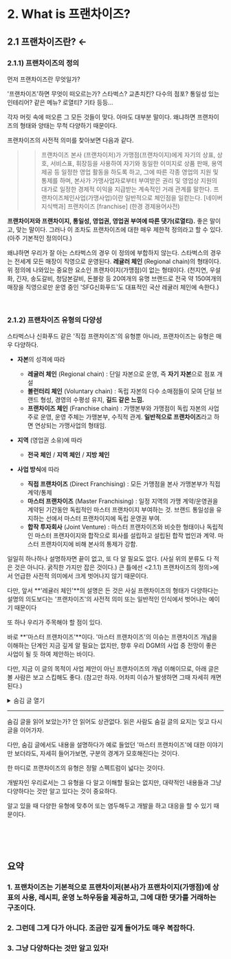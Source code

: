# 2. What is 프랜차이즈?

## 2.1 프랜차이즈란? ←

### 2.1.1) 프랜차이즈의 정의

먼저 프랜차이즈란 무엇일가?

'프랜차이즈'하면 무엇이 떠오르는가? 
스타벅스? 교촌치킨? 다수의 점포? 통일성 있는 인테리어? 같은 메뉴? 로열티? 기타 등등...

각자 머릿 속에 떠오른 그 모든 것들이 맞다. 아마도 대부분 말이다.
왜냐하면 프랜차이즈의 형태와 양태는 무척 다양하기 때문이다. 

프랜차이즈의 사전적 의미를 찾아보면 다음과 같다.

>>  프랜차이즈 본사 (프랜차이저)가 가맹점(프랜차이지)에게 자기의 상표, 상호, 서비스표, 휘장등을 사용하여 자기와 동일한 이미지로 상품 판매, 용역 제공 등 일정한 영업 활동을 하도록 하고, 그에 따른 각종 영업의 지원 및 통제를 하며, 본사가 가맹사업자로부터 부여받은 권리 및 영업상 지원의 대가로 일정한 경제적 이익을 지급받는 계속적인 거래 관계를 말한다. 프랜차이즈체인사업(가맹사업)이란 일반적으로 체인점을 일컫는다.
[네이버 지식백과] 프랜차이즈 [franchise] (한경 경제용어사전)


**프랜차이저와 프랜차이지, 통일성, 영업권, 영업권 부여에 따른 댓가(로열티).**
좋은 말이고, 맞는 말이다.
그러나 이 조차도 프랜차이즈에 대한 매우 제한적 정의라고 할 수 있다. (아주 기본적인 정의이다.)

왜냐하면 우리가 잘 아는 스타벅스의 경우 이 정의에 부합하지 않는다.
스타벅스의 경우는 전세계 모든 매장이 직영으로 운영된다. **레귤러 체인** (Regional chain)의 형태이다.
위 정의에 나와있는 중요한 요소인 프랜차이지(가맹점)이 없는 형태이다. 
(천지연, 우설화, 긴자, 송도갈비, 청담본갈비, 돈블랑 등 20여개의 유명 브랜드로 전국 약 150여개의 매장을 직영으로만 운영 중인 'SFG신화푸드'도 대표적인 국산 레귤러 체인에 속한다.)

<br>

### 2.1.2) 프랜차이즈 유형의 다양성
스타벅스나 신화푸드 같은 '직접 프랜차이즈'의 유형뿐 아니라, 프랜차이즈는 유형은 매우 다양하다.

- **자본**의 성격에 따라
  - **레귤러 체인** (Regional chain) : 단일 자본으로 운영, 즉 **자기 자본**으로 점포 개설
  - **볼런터리 체인** (Voluntary chain) : 독립 자본의 다수 소매점들이 모여 단일 브랜드 형성, 경영의 수평성 유지, **길드 같은 느낌.**
  - **프랜차이즈 체인** (Franchise chain) : 가맹본부와 가맹점이 독립 자본의 사업주로 운영, 운영 주체는 가맹본부, 수직적 관계. **일반적으로 프랜차이즈**라고 하면 연상되는 가맹사업의 형태임.
  
- **지역** (영업권 소유)에 따라
  - **전국 체인** / **지역 체인** / **지방 체인**
  
- **사업 방식**에 따라
  - **직접 프랜차이즈** (Direct Franchising) : 모든 가맹점을 본사 가맹본부가 직접 계약/통제
  - **마스터 프랜차이즈** (Master Franchising) : 일정 지역의 가맹 계약/운영권을 계약된 기간동안 독립적인 마스터 프랜차이지 부여하는 것. 브랜드 통일성을 유지하는 선에서 마스터 프랜차이지에 독립 운영권 부여.
  - **합작 투자회사** (Joint Venture) : 마스터 프랜차이즈와 비슷한 형태이나 독립적인 마스터 프랜자이지와 합작으로 회사를 설립하고 설립된 합작 법인과 계약. 마스터 프랜차이지에 비해 본사의 통제가 강함.

일일히 하나하나 설명하자면 끝이 없고, 또 다 알 필요도 없다. 
  (사실 위의 분류도 다 적은 것은 아니다. 굵직한 가지만 잡은 것이다.)
큰 틀에선 <2.1.1) 프랜차이즈의 정의>에서 언급한 사전적 의미에서 크게 벗어나지 않기 때문이다.

다만, 앞서 **'레귤러 체인'**의 설명은 든 것은 사실 프랜차이즈의 형태가 다양하다는 설명의 의도보다는 '프랜차이즈'의 사전적 의미 또는 일반적인 인식에서 벗어나는 예이기 때문이다 

또 하나 우리가 주목해야 할 점이 있다.

바로 **'마스터 프랜차이즈'**이다. '마스터 프랜차이즈'의 이슈는 프랜차이즈 개념을 이해하는 단계인 지금 깊게 알 필요는 없지만, 향후 우리 DGM의 사업 중 전망이 좋은 사업이 될 듯 하여 제안하는 바이다.

다만, 지금 이 글의 목적이 사업 제안이 아닌 프랜차이즈의 개념 이해이므로, 아래 글은 볼 사람은 보고 스킵해도 좋다. (참고만 하자. 어차피 이슈가 발생하면 그때 자세히 캐면 된다.)

<details><summary>숨김 글 열기</summary>
<p>

> '마스터 프랜차이즈'는 일반적으로는 해외시장 진출시 많이 사용 하는 방법이다.<sup id="a1">[1](#footnote1)</sup>
> 그렇다고 꼭 해외 진출 때만 사용하지는 않는다. 
> 아래 설명할 내용과 동일한 이유들로 때로는 국내 시장에서도 '마스터 프랜차이즈'와 같이 운영 하는 경우가 있다.<sup id="a2">[2](#footnote2)</sup>
> 위에 분류하며 설명했던 '지방 체인', '지역 체인'과 같은 구조이다.
> '지사'식으로도 운영하는데, '지사'라는 개념으로 치환될 수 없다.
> '지사'라는 같은 용어를 쓰면서도, '지사'의 개념이 어떤 회사는 본사 조직 중 하나로(종속 / 별도 법인일지라도), 어떤 회사는 용어만 '지사', 운영은 완전 독립(마스터 프랜차이즈)로 운영되기도 한다.
>
> 아무튼...
> 본사에서 해외 매장들을 직접 컨트롤(직접 프랜차이즈)를 하기에는 여러가지 컨트롤의 어려움이 발생한다.
> 때문에 리스크를 줄이며, 쉽게 진출할 수 있는 방법이 바로 '마스터 프랜차이즈'이다.
> 왜냐하면 골치 아픈 모든 것들을 내어주고, 본사는 로열티만 받으면 되기 때문이다. (꼭 로열티 베이스는 아니지만, 대부분 로열티 베이스로 진행한다.)
> 
> 우리가 주목해야 할 부분은 여기이다.
>
> 얼마전 아키가 미국쪽에 오퍼를 받고 상담 신청 후 우리에게 공유했던 내용을 기억하는가?
> 미국 시장에 포스 시스템이 너무 허접하고 제 각각이라는 것 말이다. 바로 이 부분이 중요하다.
> 
> 회사 입사 후 얼마 안 되어 이 포인트에 대한 사업 제안을 아키에게 한 적이 있다.
> 배경을 설명하자면
> 지금은 코로나 때문에 주춤하지만, 코로나 바로 직전까지 우리나라 FnB 시장이 동남아와 더 나아가 중앙아시아 시장에 눈을 돌리기 시작했다. 
> 그 전까지는 미국 시장이 해외 진출의 메카였는데, 미국 시장은 진입장벽이 너무 높았다는 문제가 있다. 실제로 미국 시장에 진출을 준비하다가 막대한 돈만 투자하다가 끝나는 경우가 일쑤였다. 
> 일단, 각종 제약과 법의 문턱이 너무 높다. 그러다보니 각종 인허가 준비부터 준비가 되어도 제약에 따른 한계, 또한 이와 연계되어 인테리어 공기(공사기간)만 평균 1년이 걸린다. 그렇게 오픈해도 낮선 한국 음식이 (현지 입맛에 맞춘다 하더라도) 성공하기는 하늘에 별따기였다.
> 그러다보니 미국시장 진출은 사업성으로 하는 것이 아니라 상징성(브랜드 이미지 / 홍보용)으로 하는 실정이었다. (실제로 돈벌기 쉽지 않다.)
>
> 그러한 상황 속에 한류 (BTS 땡큐!!)의 영향으로 꼭 미국이 아닌 가까운 동남아나 중앙아시아, 몽골, 중국에서 한국음식의 니즈가 생겨나기 시작했다.
> 예전에는 한인들만 찾던 한국음식이 K-pop과 K-drama, K-movie의 영향으로 현지인들의 호기심과 Flex의 대상이 된 것이다.
> 특히 베트남의 경우는 베트남 특유의 화끈한 국민성과 경제성장의 가속화와 더불어 매우 큰 시장이 되었다. (한달에 100만원 벌더라도 100만원 다 쓰고 보는게 베트남 방식이다. 왜? 또 벌 수 있으니까. 더 벌면 되니까. 1인당 GDP는 아직 적지만, 그들에겐 내일이 밝게만 느껴진다.)
> 이러한 이유로 코로나 직전까지 한국 FnB 시장에서 베트남을 비롯한 동남아 진출이 매우 활발했었다. 너도 나도 진출하기 시작했다.
> 이는 사업성이 좋은 것이 가장 큰 이유겠지만, 또 다른 이유로 서구 시장(미국이나 유럽)에 진출하기 전 교두보 역할이나 본격적인 해외 진출의 연습삼아 진출하는 경향도 있었다. (리스크가 적으며, 초기 투자 비용이 매우 저렴하다.)
>> ![1111](https://user-images.githubusercontent.com/86754114/127762506-a6cf8904-8d2b-4960-9721-99b7108e7986.jpg)
>> <'2019년 외식기업 해외진출 실태조사' 중 인용. aT한국농수산식품유통공사의 2019년 보고서.>
>>
>> 전문 참고. [Uploading 2019 외식기업 해외진출 실태조사 보고서.pdf…]()
>
> 그런데 문제는 지금부터다.
> 앞서 이야기 한 것 같이, 미국시장 못지 않게 동남아 시장도 POS가 엉망인 것이다.
> 쉽게 이야기해서 '마스터'로 진출하던, '다이렉트'로 진출하던 본사에서 매출집계가 제대로 안되는 것이다. 
> 로열티 베이스로 진출했는데 매출 집계가 제대로 안되면 어찌되겠는가?
> 
> 아키에게 이 이야기를 하면서 사업 전망이 좋다. 기술적으로 가능하겠는가를 물었을 때,
> 아키가 '별로 어렵지는 않을 것 같은데?' 라고 대답했다.
> 아직 뚜껑 열어본 상태가 아니지만,
> 정말 기술적 가능성이 있다면, 진지하게 염두하고 두들겨볼만한 사업 분야이다.
> 
> 코로나가 끝나면 또 다시 동남아 시장 진출은 활발해질 것이다.
> 지금은 움추릴 수 밖에 없지만, FnB업계에서는 아직도 동남아 시장에 대한 기대와 욕구가 매우 크다.


---
<br>

>> **[각주]**

>><b id="footnote1">1</b> '두끼 떡볶이'의 경우, 2019년 베트남 시장에 진출하여 1년 사이에 50개 이상의 매장을 오픈하였다. 베트남 진출 당시 '두끼' 본사는 베트남 영업권(더 자세히는 동남아 전체라는 소문도 있다.)을 마스터 프랜차이즈에게 넘겼다. 그 마스터 프랜차이즈의 대표는 제주도에서 두끼 매장을 몇개 운영하던 가맹점주였다고 한다. 이렇게 단 시간내에 폭발적으로 사업 전개가 될 줄 알았다면 아마도 본사에서 직접 뛰어 들었을 텐데 두끼 본사는 이를 두고두고 후회한다는 후문이 있다. [↩](#a1)

>><b id="footnote2">2</b> 부산에서 시작한 '노랑통닭'의 경우가 그렇다. 외부적으로는 잘 알려지지 않은 이야기지만, '노랑통닭'은 서울/경기권은 본사, 그 이외의 지역은 '마스터 프랜차이즈'가 운영했다. '마스터 프랜차이즈'의 대표는 대외적으로 '노랑통닭'의 본부장이었지만 실제로는 독립된 법인으로 독자적 운영을 했다. 이 본부장의 정체는 원래 노랑통닭 완전 초창기 가맹이 10개도 안될 때 부산의 한 매장의 점주였다고 한다. 정말 어렵게 장사를 시작한 그였는데, 절박함으로 열심히 운영을 하여 매장을 몇개 더 오픈하게 되었고, 급기야 본사 지사장을 겸직하게까지 된다. (가맹점주가 본사일까지 하는 사례는 흔한 것은 아니다.) 그러다가 사업 수완이 좋고, 본사와의 관계도 좋았던 그가 아예 본인이 노랑통닭 잘 키워볼테니 '마스터 권'을 팔라고 했다고 한다. 당시 노랑통닭은 생각보다 가맹사업이 잘 될 때도 아니고 회사 내부의 사정과 여러가지가 얽혀, 오히려 사업수완이 좋은 그와 윈윈할 수 있는 선택을 했다. 결과는 초대박. 결국 '노랑통닭'은 2020년 9월 사모펀드에 700억에 매각되었다. 후문에 의하면 본사 대표나 마스터 프랜차이즈 대표나 앞으로 돈 어디다 써야할지 평생 써도 다 못 쓰겠다며 즐거운 비명을 지른다고 한다. (부러우면 지는거다. 그런데 정말 부럽다. )  [↩](#a2)


</p>
</details>

---

숨김 글을 읽어 보았는가?
안 읽어도 상관없다. 읽은 사람도 숨길 글의 요지는 잊고 다시 글을 이어가자.

다만, 숨김 글에서도 내용을 설명하다가 예로 들었던 '마스터 프랜차이즈'에 대한 이야기만 보더라도,
자세히 들어가보면, 구분의 경계가 모호해진다는 것이다.

한 마디로 프랜차이즈의 유형은 정말 스펙트럼이 넓다는 것이다.

개발자인 우리로서는 그 유형을 다 알고 이해할 필요는 없지만, 
대략적인 내용들과 그냥 다양하다는 것만 알고 있다는 것이 중요하다.

알고 있을 때 다양한 유형에 맞추어 또는 염두해두고 개발을 하고 대응을 할 수 있기 때문이다.



<br><br><br>

## 요약
### 1. 프랜차이즈는 기본적으로 프랜차이저(본사)가 프랜차이지(가맹점)에 상표의 사용, 레시피, 운영 노하우등을 제공하고, 그에 대한 댓가를 거래하는 구조이다. 
### 2. 그런데 그게 다가 아니다. 조금만 깊게 들어가도 매우 복잡하다.
### 3. 그냥 다양하다는 것만 알고 있자!
